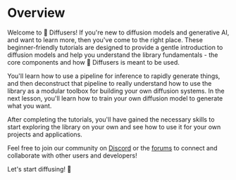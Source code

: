 <!--Copyright 2023 The HuggingFace Team. All rights reserved.

Licensed under the Apache License, Version 2.0 (the "License"); you may not use this file except in compliance with
the License. You may obtain a copy of the License at

http://www.apache.org/licenses/LICENSE-2.0

Unless required by applicable law or agreed to in writing, software distributed under the License is distributed on
an "AS IS" BASIS, WITHOUT WARRANTIES OR CONDITIONS OF ANY KIND, either express or implied. See the License for the
specific language governing permissions and limitations under the License.
-->

# Overview

Welcome to 🧨 Diffusers! If you're new to diffusion models and generative AI, and want to learn more, then you've come to the right place. These beginner-friendly tutorials are designed to provide a gentle introduction to diffusion models and help you understand the library fundamentals - the core components and how 🧨 Diffusers is meant to be used. 

You'll learn how to use a pipeline for inference to rapidly generate things, and then deconstruct that pipeline to really understand how to use the library as a modular toolbox for building your own diffusion systems. In the next lesson, you'll learn how to train your own diffusion model to generate what you want.

After completing the tutorials, you'll have gained the necessary skills to start exploring the library on your own and see how to use it for your own projects and applications.

Feel free to join our community on [Discord](https://discord.com/invite/JfAtkvEtRb) or the [forums](https://discuss.huggingface.co/c/discussion-related-to-httpsgithubcomhuggingfacediffusers/63) to connect and collaborate with other users and developers!

Let's start diffusing! 🧨
